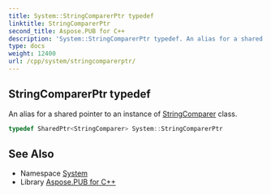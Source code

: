 ```yaml
---
title: System::StringComparerPtr typedef
linktitle: StringComparerPtr
second_title: Aspose.PUB for C++
description: 'System::StringComparerPtr typedef. An alias for a shared pointer to an instance of StringComparer class in C++.'
type: docs
weight: 12400
url: /cpp/system/stringcomparerptr/
---
```

## StringComparerPtr typedef


An alias for a shared pointer to an instance of [StringComparer](../stringcomparer/) class.

```cpp
typedef SharedPtr<StringComparer> System::StringComparerPtr
```

## See Also

* Namespace [System](../)
* Library [Aspose.PUB for C++](../../)

